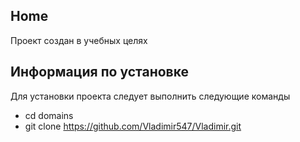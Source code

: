## Home 
Проект создан в учебных целях
## Информация по установке
Для установки проекта следует выполнить следующие команды
- cd domains
- git clone https://github.com/Vladimir547/Vladimir.git